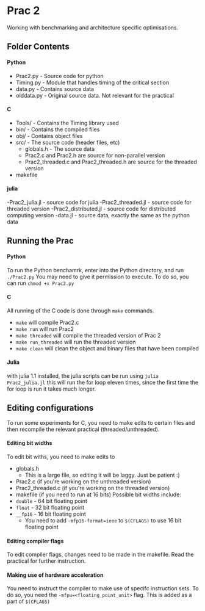 # Prac 2 
Working with benchmarking and architecture specific optimisations.

## Folder Contents
#### Python
- Prac2.py  - Source code for python
- Timing.py - Module that handles timing of the critical section
- data.py - Contains source data
- olddata.py - Original source data. Not relevant for the practical

#### C
- Tools/ - Contains the Timing library used
- bin/ - Contains the compiled files
- obj/ - Contains object files
- src/ - The source code (header files, etc)
  - globals.h - The source data
  - Prac2.c and Prac2.h are source for non-parallel version
  - Prac2_threaded.c and Prac2_threaded.h are source for the threaded version
- makefile

#### julia
-Prac2_julia.jl - source code for julia 
-Prac2_threaded.jl - source code for threaded version
-Prac2_distributed.jl - source code for distributed computing version
-data.jl - source data, exactly the same as the python data
## Running the Prac
#### Python
To run the Python benchamrk, enter into the Python directory, and run
```./Prac2.py```
You may need to give it permission to execute. To do so, you can run
```chmod +x Prac2.py```

#### C
All running of the C code is done through ```make``` commands. 
- ```make``` will compile Prac2.c
- ```make run``` will run Prac2
- ```make threaded``` will compile the threaded version of Prac 2
- ```make run_threaded``` will run the threaded version
- ```make clean``` will clean the object and binary files that have been compiled

#### Julia
with julia 1.1 installed, the julia scripts can be run using 
```julia Prac2_julia.jl```
this will run the for loop eleven times, since the first time the for loop is run it takes much longer.

## Editing configurations
To run some experiments for C, you need to make edits to certain files and then recompile the relevant practical (threaded/unthreaded).
#### Editing bit widths
To edit bit withs, you need to make edits to
- globals.h
  - This is a large file, so editing it will be laggy. Just be patient :)
- Prac2.c (if you're working on the unthreaded version)
- Prac2_threaded.c (if you're working on the threaded version)
- makefile (if you need to run at 16 bits)
Possible bit widths include:
- ```double``` - 64 bit floating point
- ```float``` - 32 bit floating point
- ```__fp16``` - 16 bit floating point
  - You need to add ```-mfp16-format=ieee``` to ```$(CFLAGS)``` to use 16 bit floating point
#### Editing compiler flags
To edit compiler flags, changes need to be made in the makefile. Read the practical for further instruction.
#### Making use of hardware acceleration
You need to instruct the compiler to make use of specifc instruction sets. To do so, you need the 
```-mfpu=<floating_point_unit>``` 
flag. This is added as a part of ```$(CFLAGS)```
